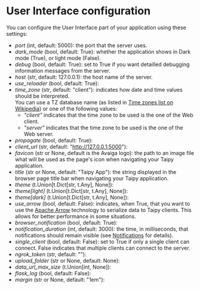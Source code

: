 # User Interface configuration

You can configure the User Interface part of your application using
these settings:

   - _port_ (int, default: 5000): the port that the server uses.
   - _dark_mode_ (bool, default: True): whether the application shows in Dark mode (True), or light mode (False).
   - _debug_ (bool, default: True): set to True if you want detailled debugging information messages from the server.
   - _host_ (str, default: 127.0.0.1): the host name of the server.
   - _use_reloader_ (bool, default: True):
   - _time_zone_ (str, default: "client"): indicates how date and time values should be interpreted.<br/>
     You can use a TZ database name (as listed in [Time zones list on Wikipedia](https://en.wikipedia.org/wiki/List_of_tz_database_time_zones))
     or one of the following values:
      - _"client"_ indicates that the time zone to be used is the one of the Web client.
      - _"server"_ indicates that the time zone to be used is the one of the Web server.
   - _propagate_ (bool, default: True):
   - _client_url_ (str, default: "http://127.0.0.1:5000"):
   - _favicon_ (str or None, default is the Avaiga logo): the path to an image file what will be used as the page's
      icon when navigating your Taipy application.
   - _title_ (str or None, default: "Taipy App"): the string displayed in the browser page title bar when navigating your Taipy application.
   - _theme_ (t.Union[t.Dict[str, t.Any], None]):
   - _theme[light]_ (t.Union[t.Dict[str, t.Any], None]):
   - _theme[dark]_ (t.Union[t.Dict[str, t.Any], None]):
   - _use_arrow_ (bool, default: False): indicates, when True, that you want to use the
      [Apache Arrow](https://arrow.apache.org/) technology to serialize data to Taipy clients.
      This allows for better performance in some situations.
   - _browser_notification_ (bool, default: True):
   - _notification_duration_ (int, default: 3000): the time, in milliseconds, that notifications
     should remain visible (see [Notifications](notifications.md) for details).
   - _single_client_ (bool, default: False): set to True if only a single client can connect. False indicates that multiple clients
     can connect to the server.
   - _ngrok_token_ (str, default: ""):
   - _upload_folder_ (str or None, default: None):
   - _data_url_max_size_ (t.Union[int, None]):
   - _flask_log_ (bool, default: False):
   - _margin_ (str or None, default: "1em"): 
